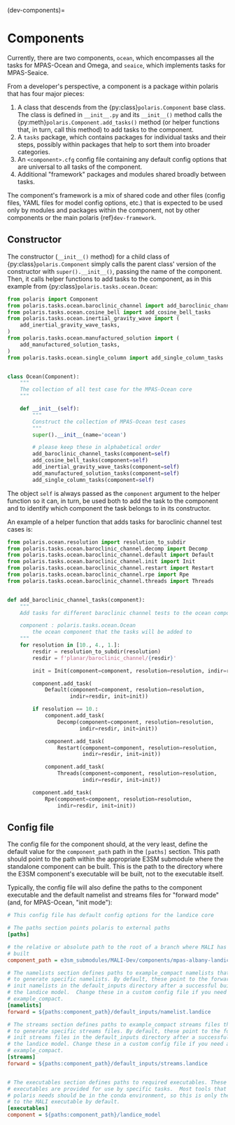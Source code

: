 (dev-components)=

# Components

Currently, there are two components, `ocean`, which encompasses all the tasks
for MPAS-Ocean and Omega, and `seaice`, which implements tasks for MPAS-Seaice.

From a developer's perspective, a component is a package within polaris
that has four major pieces:

1. A class that descends from the {py:class}`polaris.Component` base class.
   The class is defined in `__init__.py` and its `__init__()` method
   calls the {py:meth}`polaris.Component.add_tasks()` method (or helper
   functions that, in turn, call this method) to add tasks to the component.
2. A `tasks` package, which contains packages for individual tasks and their
   steps, possibly within packages that help to sort them into broader
   categories.
3. An `<component>.cfg` config file containing any default config options
   that are universal to all tasks of the component.
4. Additional "framework" packages and modules shared broadly between tasks.

The component's framework is a mix of shared code and other files (config
files, YAML files for model config options, etc.) that is expected to be used
only by modules and packages within the component, not by other components or
the main polaris {ref}`dev-framework`.

## Constructor

The constructor (`__init__()` method) for a child class of
{py:class}`polaris.Component` simply calls the parent class' version
of the constructor with `super().__init__()`, passing the name of the
component.  Then, it calls helper functions to add tasks to the component, as
in this example from {py:class}`polaris.tasks.ocean.Ocean`:

```python
from polaris import Component
from polaris.tasks.ocean.baroclinic_channel import add_baroclinic_channel_tasks
from polaris.tasks.ocean.cosine_bell import add_cosine_bell_tasks
from polaris.tasks.ocean.inertial_gravity_wave import (
    add_inertial_gravity_wave_tasks,
)
from polaris.tasks.ocean.manufactured_solution import (
    add_manufactured_solution_tasks,
)
from polaris.tasks.ocean.single_column import add_single_column_tasks


class Ocean(Component):
    """
    The collection of all test case for the MPAS-Ocean core
    """

    def __init__(self):
        """
        Construct the collection of MPAS-Ocean test cases
        """
        super().__init__(name='ocean')

        # please keep these in alphabetical order
        add_baroclinic_channel_tasks(component=self)
        add_cosine_bell_tasks(component=self)
        add_inertial_gravity_wave_tasks(component=self)
        add_manufactured_solution_tasks(component=self)
        add_single_column_tasks(component=self)
```

The object `self` is always passed as the `component` argument to the helper
function so it can, in turn, be used both to add the task to the component and
to identify which component the task belongs to in its constructor.

An example of a helper function that adds tasks for baroclinic channel test
cases is:
```python
from polaris.ocean.resolution import resolution_to_subdir
from polaris.tasks.ocean.baroclinic_channel.decomp import Decomp
from polaris.tasks.ocean.baroclinic_channel.default import Default
from polaris.tasks.ocean.baroclinic_channel.init import Init
from polaris.tasks.ocean.baroclinic_channel.restart import Restart
from polaris.tasks.ocean.baroclinic_channel.rpe import Rpe
from polaris.tasks.ocean.baroclinic_channel.threads import Threads


def add_baroclinic_channel_tasks(component):
    """
    Add tasks for different baroclinic channel tests to the ocean component

    component : polaris.tasks.ocean.Ocean
        the ocean component that the tasks will be added to
    """
    for resolution in [10., 4., 1.]:
        resdir = resolution_to_subdir(resolution)
        resdir = f'planar/baroclinic_channel/{resdir}'

        init = Init(component=component, resolution=resolution, indir=resdir)

        component.add_task(
            Default(component=component, resolution=resolution,
                    indir=resdir, init=init))

        if resolution == 10.:
            component.add_task(
                Decomp(component=component, resolution=resolution,
                       indir=resdir, init=init))

            component.add_task(
                Restart(component=component, resolution=resolution,
                        indir=resdir, init=init))

            component.add_task(
                Threads(component=component, resolution=resolution,
                        indir=resdir, init=init))

        component.add_task(
            Rpe(component=component, resolution=resolution,
                indir=resdir, init=init))
```

## Config file

The config file for the component should, at the very least, define the
default value for the `component_path` path in the `[paths]` section.  This
path should point to the path within the appropriate E3SM submodule where the
standalone component can be built.  This is the path to the directory where the
E3SM component's executable will be built, not to the executable itself.

Typically, the config file will also define the paths to the component
executable  and the default namelist and streams files for "forward mode" (and,
for  MPAS-Ocean, "init mode"):

```cfg
# This config file has default config options for the landice core

# The paths section points polaris to external paths
[paths]

# the relative or absolute path to the root of a branch where MALI has been
# built
component_path = e3sm_submodules/MALI-Dev/components/mpas-albany-landice

# The namelists section defines paths to example_compact namelists that will be used
# to generate specific namelists. By default, these point to the forward and
# init namelists in the default_inputs directory after a successful build of
# the landice model.  Change these in a custom config file if you need a different
# example_compact.
[namelists]
forward = ${paths:component_path}/default_inputs/namelist.landice

# The streams section defines paths to example_compact streams files that will be used
# to generate specific streams files. By default, these point to the forward and
# init streams files in the default_inputs directory after a successful build of
# the landice model. Change these in a custom config file if you need a different
# example_compact.
[streams]
forward = ${paths:component_path}/default_inputs/streams.landice


# The executables section defines paths to required executables. These
# executables are provided for use by specific tasks.  Most tools that
# polaris needs should be in the conda environment, so this is only the path
# to the MALI executable by default.
[executables]
component = ${paths:component_path}/landice_model
```
